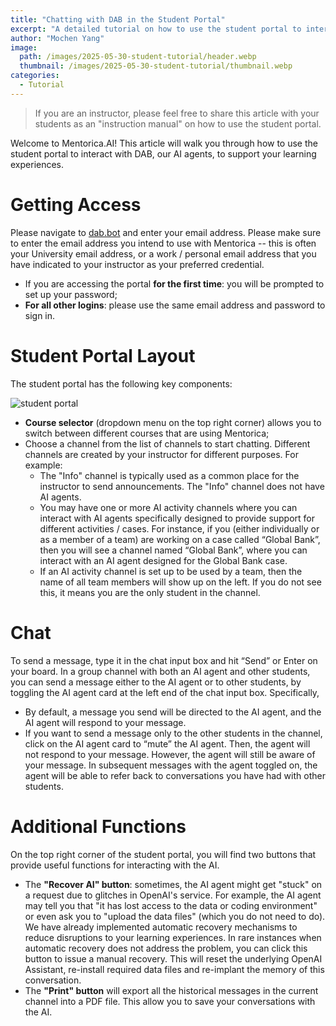 ```yaml
---
title: "Chatting with DAB in the Student Portal"
excerpt: "A detailed tutorial on how to use the student portal to interact with AI agents."
author: "Mochen Yang"
image: 
  path: /images/2025-05-30-student-tutorial/header.webp
  thumbnail: /images/2025-05-30-student-tutorial/thumbnail.webp
categories:
  - Tutorial
---
```


> If you are an instructor, please feel free to share this article with your students as an "instruction manual" on how to use the student portal.

Welcome to Mentorica.AI! This article will walk you through how to use the student portal to interact with DAB, our AI agents, to support your learning experiences.

<!-- Below is a short video to get you on board. Read on if you prefer written instructions!
<iframe width="639" height="346" src="https://www.youtube.com/embed/XM3Iv3YBNf0" title="Mentorica AI: Using the Student Portal" frameborder="0" allow="accelerometer; autoplay; clipboard-write; encrypted-media; gyroscope; picture-in-picture; web-share" referrerpolicy="strict-origin-when-cross-origin" allowfullscreen></iframe> -->

# Getting Access

Please navigate to [dab.bot](https://dab.bot) and enter your email address. Please make sure to enter the email address you intend to use with Mentorica -- this is often your University email address, or a work / personal email address that you have indicated to your instructor as your preferred credential.
- If you are accessing the portal **for the first time**: you will be prompted to set up your password;
- **For all other logins**: please use the same email address and password to sign in. 

# Student Portal Layout

The student portal has the following key components:

![student portal](../../images/2025-05-30-student-tutorial/student_portal.webp)

- **Course selector** (dropdown menu on the top right corner) allows you to switch between different courses that are using Mentorica;
- Choose a channel from the list of channels to start chatting. Different channels are created by your instructor for different purposes. For example:
    - The "Info" channel is typically used as a common place for the instructor to send announcements. The "Info" channel does not have AI agents.
    - You may have one or more AI activity channels where you can interact with AI agents specifically designed to provide support for different activities / cases. For instance, if you (either individually or as a member of a team) are working on a case called “Global Bank”, then you will see a channel named “Global Bank”, where you can interact with an AI agent designed for the Global Bank case. 
    - If an AI activity channel is set up to be used by a team, then the name of all team members will show up on the left. If you do not see this, it means you are the only student in the channel.

# Chat

To send a message, type it in the chat input box and hit “Send” or Enter on your board. In a group channel with both an AI agent and other students, you can send a message either to the AI agent or to other students, by toggling the AI agent card at the left end of the chat input box. Specifically,
- By default, a message you send will be directed to the AI agent, and the AI agent will respond to your message.
- If you want to send a message only to the other students in the channel, click on the AI agent card to “mute” the AI agent. Then, the agent will not respond to your message. However, the agent will still be aware of your message. In subsequent messages with the agent toggled on, the agent will be able to refer back to conversations you have had with other students. 

# Additional Functions

On the top right corner of the student portal, you will find two buttons that provide useful functions for interacting with the AI.
- The **"Recover AI" button**: sometimes, the AI agent might get "stuck" on a request due to glitches in OpenAI's service. For example, the AI agent may tell you that "it has lost access to the data or coding environment" or even ask you to "upload the data files" (which you do not need to do). We have already implemented automatic recovery mechanisms to reduce disruptions to your learning experiences. In rare instances when automatic recovery does not address the problem, you can click this button to issue a manual recovery. This will reset the underlying OpenAI Assistant, re-install required data files and re-implant the memory of this conversation.
- The **"Print" button** will export all the historical messages in the current channel into a PDF file. This allow you to save your conversations with the AI.